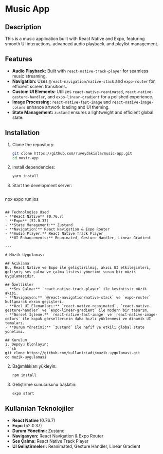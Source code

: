 # Music App

## Description
This is a music application built with React Native and Expo, featuring smooth UI interactions, advanced audio playback, and playlist management.

## Features
- **Audio Playback:** Built with `react-native-track-player` for seamless music streaming.
- **Navigation:** Uses `@react-navigation/native-stack` and `expo-router` for efficient screen transitions.
- **Custom UI Elements:** Utilizes `react-native-reanimated`, `react-native-gesture-handler`, and `expo-linear-gradient` for a polished experience.
- **Image Processing:** `react-native-fast-image` and `react-native-image-colors` enhance artwork loading and UI theming.
- **State Management:** `zustand` ensures a lightweight and efficient global state.

## Installation
1. Clone the repository:
   ```sh
   git clone https://github.com/ruveydakisla/music-app.git
   cd music-app
   ```
2. Install dependencies:
   ```sh
   yarn install
   ```
3. Start the development server:
   ```sh
  npx expo run:ios
   ```

## Technologies Used
- **React Native** (0.76.7)
- **Expo** (52.0.37)
- **State Management:** Zustand
- **Navigation:** React Navigation & Expo Router
- **Audio Player:** React Native Track Player
- **UI Enhancements:** Reanimated, Gesture Handler, Linear Gradient

---

# Müzik Uygulaması

## Açıklama
Bu, React Native ve Expo ile geliştirilmiş, akıcı UI etkileşimleri, gelişmiş ses çalma ve çalma listesi yönetimi sunan bir müzik uygulamasıdır.

## Özellikler
- **Ses Çalma:** `react-native-track-player` ile kesintisiz müzik akışı.
- **Navigasyon:** `@react-navigation/native-stack` ve `expo-router` kullanarak ekran geçişleri.
- **Özel UI Elemanları:** `react-native-reanimated`, `react-native-gesture-handler` ve `expo-linear-gradient` ile modern bir tasarım.
- **Görsel İşleme:** `react-native-fast-image` ve `react-native-image-colors` ile kapak görsellerinin daha hızlı yüklenmesi ve dinamik UI temaları.
- **Durum Yönetimi:** `zustand` ile hafif ve etkili global state yönetimi.

## Kurulum
1. Depoyu klonlayın:
   ```sh
   git clone https://github.com/kullaniciadi/muzik-uygulamasi.git
   cd muzik-uygulamasi
   ```
2. Bağımlılıkları yükleyin:
   ```sh
   npm install
   ```
3. Geliştirme sunucusunu başlatın:
   ```sh
   expo start
   ```

## Kullanılan Teknolojiler
- **React Native** (0.76.7)
- **Expo** (52.0.37)
- **Durum Yönetimi:** Zustand
- **Navigasyon:** React Navigation & Expo Router
- **Ses Çalma:** React Native Track Player
- **UI Geliştirmeleri:** Reanimated, Gesture Handler, Linear Gradient

